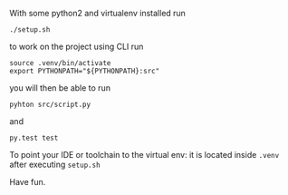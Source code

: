 
With some python2 and virtualenv installed run

    ./setup.sh
    
to work on the project using CLI run

    source .venv/bin/activate
    export PYTHONPATH="${PYTHONPATH}:src"

you will then be able to run

    pyhton src/script.py
    
and 
    
    py.test test
    
To point your IDE or toolchain to the virtual env:
it is located inside `.venv` after executing `setup.sh`

Have fun.
